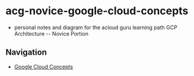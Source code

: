 # acg-novice-google-cloud-concepts

* personal notes and diagram for the acloud guru learning path GCP Architecture -- Novice Portion 

## Navigation

* [Google Cloud Concepts](google-cloud-concepts/googleCloudConcepts.md)